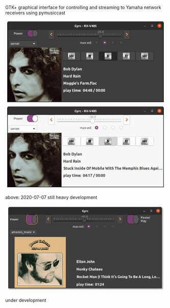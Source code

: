 GTK+ graphical interface for controlling and streaming to Yamaha network receivers using pymusiccast

![picture](images/gyrc02.png)
![picture](images/gyrc03.png)

above: 2020-07-07 still heavy development


![picture](images/gyrc01.png)

under development

